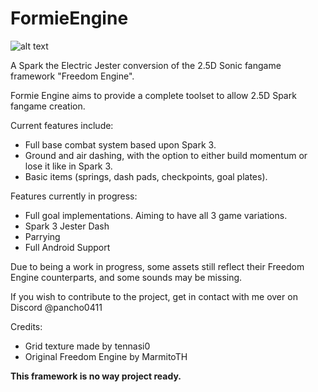 # FormieEngine
![alt text]([http://url/to/img.png](https://cdn.imgchest.com/files/g4z9c6kb9a7.PNG))

 A Spark the Electric Jester conversion of the 2.5D Sonic fangame framework "Freedom Engine".

 Formie Engine aims to provide a complete toolset to allow 2.5D Spark fangame creation.

 Current features include:
 - Full base combat system based upon Spark 3.
 - Ground and air dashing, with the option to either build momentum or lose it like in Spark 3.
 - Basic items (springs, dash pads, checkpoints, goal plates).

 Features currently in progress:
 - Full goal implementations. Aiming to have all 3 game variations.
 - Spark 3 Jester Dash
 - Parrying
 - Full Android Support

 Due to being a work in progress, some assets still reflect their Freedom Engine counterparts, and some sounds may be missing.

If you wish to contribute to the project, get in contact with me over on Discord @pancho0411

Credits:
- Grid texture made by tennasi0
- Original Freedom Engine by MarmitoTH
 
 **This framework is no way project ready.**
